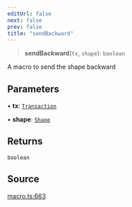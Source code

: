 ```yaml
---
editUrl: false
next: false
prev: false
title: "sendBackward"
---
```


> **sendBackward**(`tx`, `shape`): `boolean`

A macro to send the shape backward

## Parameters

• **tx**: [`Transaction`](/api-core/classes/transaction/)

• **shape**: [`Shape`](/api-core/classes/shape/)

## Returns

`boolean`

## Source

[macro.ts:663](https://github.com/dgmjs/dgmjs/blob/main/packages/core/src/macro.ts#L663)
